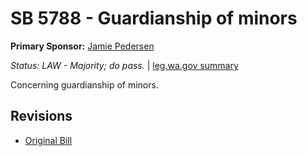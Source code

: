 # SB 5788 - Guardianship of minors
**Primary Sponsor:** [Jamie Pedersen](/person/leg/jamie.pedersen.md)

*Status: LAW - Majority; do pass.* | [leg.wa.gov summary](https://app.leg.wa.gov/billsummary?BillNumber=5788&Year=2021)

Concerning guardianship of minors.

## Revisions
* [Original Bill](1/)